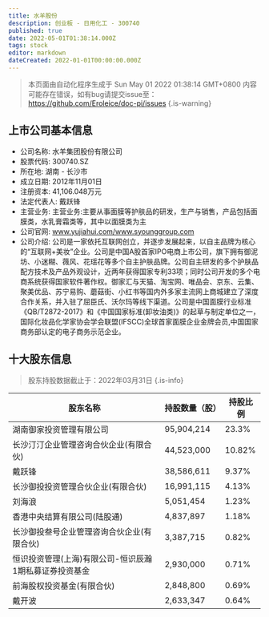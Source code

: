 ```yaml
---
title: 水羊股份
description: 创业板 - 日用化工 - 300740
published: true
date: 2022-05-01T01:38:14.000Z
tags: stock
editor: markdown
dateCreated: 2022-01-01T00:00:00.000Z
---
```


> 本页面由自动化程序生成于 Sun May 01 2022 01:38:14 GMT+0800
> 内容可能存在错误，如有bug请提交issue至：https://github.com/Eroleice/doc-pi/issues
{.is-warning}

## 上市公司基本信息
- 公司名称: 水羊集团股份有限公司
- 股票代码: 300740.SZ
- 所在地: 湖南 - 长沙市
- 成立日期: 2012年11月01日
- 注册资本: 41,106.048万元
- 法定代表人: 戴跃锋
- 主营业务: 主营业务:主要从事面膜等护肤品的研发，生产与销售，产品包括面膜类，水乳膏霜类等，其中以面膜类为主
- 公司官网: www.yujiahui.com/www.syounggroup.com
- 公司介绍: 公司是一家依托互联网创立，并逐步发展起来，以自主品牌为核心的“互联网+美妆”企业。公司是中国A股首家IPO电商上市公司，旗下拥有御泥坊、小迷糊、薇风、花瑶花等多个自主护肤品牌。公司自主研发的多个护肤品配方技术及产品外观设计，近两年获得国家专利33项；同时公司开发的多个电商系统获得国家软件著作权。御家汇与天猫、淘宝网、唯品会、京东、云集、聚美优品、苏宁易购、蘑菇街、小红书等国内外多家主流网上商城建立了深度合作关系，并入驻了屈臣氏、沃尔玛等线下渠道。公司是中国面膜行业标准《QB/T2872-2017》和《中国国家标准(卸妆油类)》的起草与制定单位之一，国际化妆品化学家协会学会联盟(IFSCC)全球首家面膜企业金牌会员,中国国家商务部认定的电子商务示范企业。


## 十大股东信息
> 股东持股数据截止于：2022年03月31日
{.is-info}

| 股东名称 | 持股数量（股） | 持股比例 |
| --- | --- | --- |
| 湖南御家投资管理有限公司 | 95,904,214 | 23.3% |
| 长沙汀汀企业管理咨询合伙企业(有限合伙) | 44,523,000 | 10.82% |
| 戴跃锋 | 38,586,611 | 9.37% |
| 长沙御投投资管理合伙企业(有限合伙) | 16,991,115 | 4.13% |
| 刘海浪 | 5,051,454 | 1.23% |
| 香港中央结算有限公司(陆股通) | 4,837,897 | 1.18% |
| 长沙御投叁号企业管理咨询合伙企业(有限合伙) | 3,387,715 | 0.82% |
| 恒识投资管理(上海)有限公司-恒识辰瀚1期私募证券投资基金 | 2,930,000 | 0.71% |
| 前海股权投资基金(有限合伙) | 2,848,800 | 0.69% |
| 戴开波 | 2,633,347 | 0.64% |




